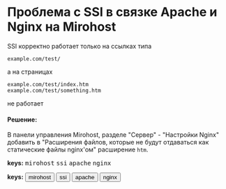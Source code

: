 # Проблема с SSI в связке Apache и Nginx на Mirohost

SSI корректно работает только на ссылках типа

`example.com/test/`

а на страницах

`example.com/test/index.htm`  
`example.com/test/something.htm`

не работает

#### Решение:

В панели управления Mirohost, разделе "Сервер" - "Настройки Nginx" добавить в "Расширения файлов, которые не будут отдаваться как статические файлы nginx'ом" расширение `htm`.

**keys:** <kbd>mirohost</kbd> <kbd>ssi</kbd> <kbd>apache</kbd> <kbd>nginx</kbd>

**keys:** <button>mirohost</button> <button>ssi</button> <button>apache</button> <button>nginx</button>
